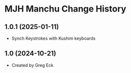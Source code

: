 MJH Manchu Change History
====================

1.0.1 (2025-01-11)
----------------
* Synch Keystrokes with Kushim keyboards

1.0 (2024-10-21)
----------------
* Created by Greg Eck

